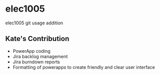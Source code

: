 # elec1005
elec1005 git usage
addition


## Kate's Contribution
- PowerApp coding
- Jira backlog management
- Jira burndown reports
- Formatting of powerapps to create friendly and clear user interface
  
